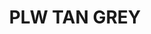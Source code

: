 ---
title: "PLW TAN GREY"
price: "TBA"
desc: "Bez opisa"
img_path: "/assets/img/A.MIG-1610.jpg"
brand: AMMO
available: true
special_offer: false
soon: false
cat: "Weathering"
subcat: ""
subsubcat: "wet-Emajl-Panelni-vash"
---